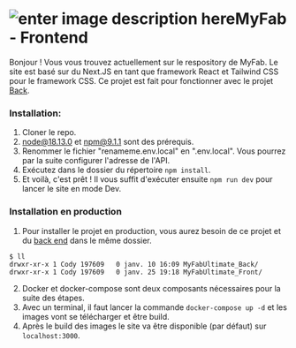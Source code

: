 # ![enter image description here](https://www.fablabs.io/media/W1siZiIsIjIwMTcvMTAvMjUvMTMvNDgvMjQvZTQzZDgxMGUtM2ZiMy00MjZjLTlhNzYtOGFlYzg1ZWY1OGNjL0xPR08gREVWSU5DSSBGQUJMQUIucG5nIl0sWyJwIiwidGh1bWIiLCIzMDB4MzAwIl1d/LOGO%20DEVINCI%20FABLAB.png?sha=9ae18eebf0e6ea56)MyFab - Frontend

Bonjour ! Vous vous trouvez actuellement sur le respository de MyFab. Le site est basé sur du Next.JS en tant que framework React et Tailwind CSS pour le framework CSS. Ce projet est fait pour fonctionner avec le projet [Back](https://github.com/devincifablab/MyFabUltimate_Back).

### Installation:

1.  Cloner le repo.
2.  node@18.13.0 et npm@9.1.1 sont des prérequis.
3.  Renommer le fichier "renameme.env.local" en ".env.local". Vous pourrez par la suite configurer l'adresse de l'API.
4.  Exécutez dans le dossier du répertoire `npm install`.
5.  Et voilà, c'est prêt ! Il vous suffit d'exécuter ensuite `npm run dev` pour lancer le site en mode Dev.

### Installation en production

1.  Pour installer le projet en production, vous aurez besoin de ce projet et du [back end](https://github.com/devincifablab/MyFabUltimate_Back) dans le même dossier.

```
$ ll
drwxr-xr-x 1 Cody 197609   0 janv. 10 16:09 MyFabUltimate_Back/
drwxr-xr-x 1 Cody 197609   0 janv. 25 19:18 MyFabUltimate_Front/
```

2. Docker et docker-compose sont deux composants nécessaires pour la suite des étapes.
3. Avec un terminal, il faut lancer la commande `docker-compose up -d` et les images vont se télécharger et être build.
4. Après le build des images le site va être disponible (par défaut) sur `localhost:3000`.
